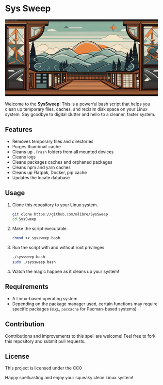 # Sys Sweep

![image](./nice.jpg)

Welcome to the **SysSweep**! This is a powerful bash script that helps you clean up temporary files, caches, and reclaim disk space on your Linux system. Say goodbye to digital clutter and hello to a cleaner, faster system.

## Features

- Removes temporary files and directories
- Purges thumbnail cache
- Cleans up `.Trash` folders from all mounted devices
- Cleans logs
- Cleans packages caches and orphaned packages
- Cleans npm and yarn caches
- Cleans up Flatpak, Docker, pip cache
- Updates the locate database

## Usage

1. Clone this repository to your Linux system.

   ```bash
   git clone https://github.com/mlibre/SysSweep
   cd SysSweep
   ```

2. Make the script executable.

   ```bash
   chmod +x syssweep.bash
   ```

3. Run the script with and without root privileges

   ```bash
   ./syssweep.bash
   sudo ./syssweep.bash
   ```

4. Watch the magic happen as it cleans up your system!

## Requirements

- A Linux-based operating system
- Depending on the package manager used, certain functions may require specific packages (e.g., `paccache` for Pacman-based systems)

## Contribution

Contributions and improvements to this spell are welcome! Feel free to fork this repository and submit pull requests.

## License

This project is licensed under the CC0

Happy spellcasting and enjoy your squeaky clean Linux system!
